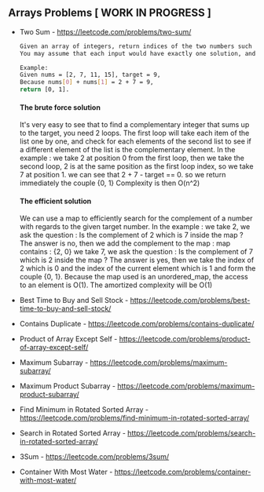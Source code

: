 
## Arrays Problems [ WORK IN PROGRESS ]

- Two Sum - https://leetcode.com/problems/two-sum/
  
    ```bash
    Given an array of integers, return indices of the two numbers such that they add up to a specific target.
    You may assume that each input would have exactly one solution, and you may not use the same element twice.
  
    Example:
    Given nums = [2, 7, 11, 15], target = 9,
    Because nums[0] + nums[1] = 2 + 7 = 9,
    return [0, 1].
  ```
  
  #### The brute force solution
  
  It's very easy to see that to find a complementary integer that sums up to the target, you need 2 loops.
  The first loop will take each item of the list one by one, and check for each elements of the second list
  to see if a different element of the list is the complementary element.
  In the example :
  we take 2 at position 0 from the first loop, then we take the second loop, 2 is at the same position as the first loop 
  index, so we take 7 at position 1. we can see that 2 + 7 - target == 0. so we return immediately the couple {0, 1}
  Complexity is then O(n^2)
  
  #### The efficient solution
  
  We can use a map to efficiently search for the complement of a number with regards to the given target number.
  In the example :
  we take 2, we ask the question : Is the complement of 2 which is 7 inside the map ? The answer is no, then we add the 
  complement to the map :
  map contains : {2, 0}
  we take 7, we ask the question : Is the complement of 7 which is 2 inside the map ? The answer is yes, then we 
  take the index of 2 which is 0 and the index of the current element which is 1 and form the couple  {0, 1}.
  Because the map used is an unordered_map, the access to an element is O(1).
  The amortized complexity will be O(1)
  

- Best Time to Buy and Sell Stock - https://leetcode.com/problems/best-time-to-buy-and-sell-stock/


- Contains Duplicate - https://leetcode.com/problems/contains-duplicate/
- Product of Array Except Self - https://leetcode.com/problems/product-of-array-except-self/
- Maximum Subarray - https://leetcode.com/problems/maximum-subarray/
- Maximum Product Subarray - https://leetcode.com/problems/maximum-product-subarray/
- Find Minimum in Rotated Sorted Array - https://leetcode.com/problems/find-minimum-in-rotated-sorted-array/
- Search in Rotated Sorted Array - https://leetcode.com/problems/search-in-rotated-sorted-array/
- 3Sum - https://leetcode.com/problems/3sum/
- Container With Most Water - https://leetcode.com/problems/container-with-most-water/
